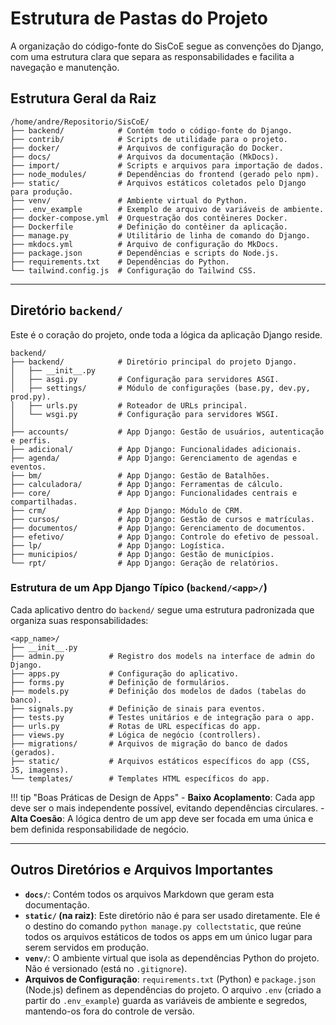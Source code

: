 # Estrutura de Pastas do Projeto

A organização do código-fonte do SisCoE segue as convenções do Django, com uma estrutura clara que separa as responsabilidades e facilita a navegação e manutenção.

## Estrutura Geral da Raiz

```
/home/andre/Repositorio/SisCoE/
├── backend/            # Contém todo o código-fonte do Django.
├── contrib/            # Scripts de utilidade para o projeto.
├── docker/             # Arquivos de configuração do Docker.
├── docs/               # Arquivos da documentação (MkDocs).
├── import/             # Scripts e arquivos para importação de dados.
├── node_modules/       # Dependências do frontend (gerado pelo npm).
├── static/             # Arquivos estáticos coletados pelo Django para produção.
├── venv/               # Ambiente virtual do Python.
├── .env_example        # Exemplo de arquivo de variáveis de ambiente.
├── docker-compose.yml  # Orquestração dos contêineres Docker.
├── Dockerfile          # Definição do contêiner da aplicação.
├── manage.py           # Utilitário de linha de comando do Django.
├── mkdocs.yml          # Arquivo de configuração do MkDocs.
├── package.json        # Dependências e scripts do Node.js.
├── requirements.txt    # Dependências do Python.
└── tailwind.config.js  # Configuração do Tailwind CSS.
```

---

## Diretório `backend/`

Este é o coração do projeto, onde toda a lógica da aplicação Django reside.

```
backend/
├── backend/            # Diretório principal do projeto Django.
│   ├── __init__.py
│   ├── asgi.py         # Configuração para servidores ASGI.
│   ├── settings/       # Módulo de configurações (base.py, dev.py, prod.py).
│   ├── urls.py         # Roteador de URLs principal.
│   └── wsgi.py         # Configuração para servidores WSGI.
│
├── accounts/           # App Django: Gestão de usuários, autenticação e perfis.
├── adicional/          # App Django: Funcionalidades adicionais.
├── agenda/             # App Django: Gerenciamento de agendas e eventos.
├── bm/                 # App Django: Gestão de Batalhões.
├── calculadora/        # App Django: Ferramentas de cálculo.
├── core/               # App Django: Funcionalidades centrais e compartilhadas.
├── crm/                # App Django: Módulo de CRM.
├── cursos/             # App Django: Gestão de cursos e matrículas.
├── documentos/         # App Django: Gerenciamento de documentos.
├── efetivo/            # App Django: Controle do efetivo de pessoal.
├── lp/                 # App Django: Logística.
├── municipios/         # App Django: Gestão de municípios.
└── rpt/                # App Django: Geração de relatórios.
```

### Estrutura de um App Django Típico (`backend/<app>/`)

Cada aplicativo dentro do `backend/` segue uma estrutura padronizada que organiza suas responsabilidades:

```
<app_name>/
├── __init__.py
├── admin.py          # Registro dos models na interface de admin do Django.
├── apps.py           # Configuração do aplicativo.
├── forms.py          # Definição de formulários.
├── models.py         # Definição dos modelos de dados (tabelas do banco).
├── signals.py        # Definição de sinais para eventos.
├── tests.py          # Testes unitários e de integração para o app.
├── urls.py           # Rotas de URL específicas do app.
├── views.py          # Lógica de negócio (controllers).
├── migrations/       # Arquivos de migração do banco de dados (gerados).
├── static/           # Arquivos estáticos específicos do app (CSS, JS, imagens).
└── templates/        # Templates HTML específicos do app.
```

!!! tip "Boas Práticas de Design de Apps"
    - **Baixo Acoplamento**: Cada app deve ser o mais independente possível, evitando dependências circulares.
    - **Alta Coesão**: A lógica dentro de um app deve ser focada em uma única e bem definida responsabilidade de negócio.

---

## Outros Diretórios e Arquivos Importantes

-   **`docs/`**: Contém todos os arquivos Markdown que geram esta documentação.
-   **`static/` (na raiz)**: Este diretório não é para ser usado diretamente. Ele é o destino do comando `python manage.py collectstatic`, que reúne todos os arquivos estáticos de todos os apps em um único lugar para serem servidos em produção.
-   **`venv/`**: O ambiente virtual que isola as dependências Python do projeto. Não é versionado (está no `.gitignore`).
-   **Arquivos de Configuração**: `requirements.txt` (Python) e `package.json` (Node.js) definem as dependências do projeto. O arquivo `.env` (criado a partir do `.env_example`) guarda as variáveis de ambiente e segredos, mantendo-os fora do controle de versão.